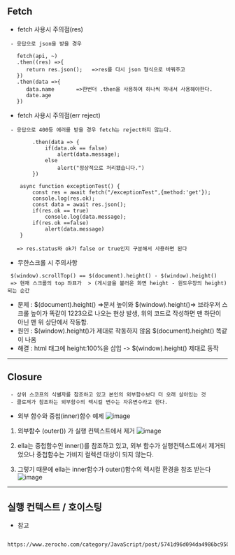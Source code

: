 ## Fetch

+ fetch 사용시 주의점(res)
```
 - 응답으로 json을 받을 경우 
 
   fetch(api, ~)
   .then((res) =>{
      return res.json();   =>res를 다시 json 형식으로 바꿔주고
   })
   .then(data =>{
      data.name       =>한번더 .then을 사용하여 하나씩 꺼내서 사용해야한다.
      date.age
   })
```

+ fetch 사용시 주의점(err reject)
```
 - 응답으로 400등 에러를 받을 경우 fetch는 reject하지 않는다.

        .then(data => {
            if(data.ok == false)
                alert(data.message);
            else
                alert("정상적으로 처리됐습니다.")
        })
        
    async function exceptionTest() {
        const res = await fetch("/exceptionTest",{method:'get'});
        console.log(res.ok);
        const data = await res.json();
        if(res.ok == true)
            console.log(data.message);
        if(res.ok ==false)
            alert(data.message)
    }
    
   => res.status와 ok가 false or true인지 구분해서 사용하면 된다
```


+ 무한스크롤 시 주의사항
```
 $(window).scrollTop() == $(document).height() - $(window).height()
 => 현재 스크롤의 top 좌표가  > (게시글을 불러온 화면 height - 윈도우창의 height) 되는 순간
```
 - 문제 : $(document).height() =>문서 높이와 $(window).height()=> 브라우저 스크롤 높이가 똑같이 1223으로 나오는 현상 발생, 위의 코드로 작성하면 맨 하단이 아닌 맨 위 상단에서 작동함.
 - 원인 : $(window).height()가 제대로 작동하지 않음 $(document).height() 똑같이 나옴
 - 해결 : html 태그에 height:100%을 삽입 -> $(window).height() 제대로 동작

-----
## Closure
```
 - 상위 스코프의 식별자를 참조하고 있고 본인의 외부함수보다 더 오래 살아있는 것
 - 클로져가 참조하는 외부함수의 렉시컬 변수는 자유변수라고 한다.
```

+ 외부 함수와 중첩(inner)함수 예제
 ![image](https://user-images.githubusercontent.com/76584547/136181973-fa7d9cc7-b784-41e8-8beb-197ec3bb78dc.png)

1. 외부함수 (outer()) 가 실행 컨텍스트에서 제거
![image](https://user-images.githubusercontent.com/76584547/136182684-644733d5-6337-481a-93a7-8552493720cc.png)

2. ella는 중첩함수인 inner()를 참조하고 있고, 외부 함수가 실행컨텍스트에서 제거되었으나 중첩함수는 가비지 컬렉션 대상이 되지 않는다.

3. 그렇기 때문에 ella는 inner함수가 outer()함수의 렉시컬 환경을 참조 받는다
![image](https://user-images.githubusercontent.com/76584547/136183109-ea350985-11bb-46c3-aa3f-5d67d379544d.png)


-----
## 실행 컨텍스트 / 호이스팅
+ 참고
```
 https://www.zerocho.com/category/JavaScript/post/5741d96d094da4986bc950a0
```

